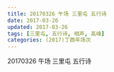 ```yaml
---
title: 20170326 午场 三里屯 五行诗
date: 2017-03-26
updated: 2017-03-26
tags: [三里屯, 五行诗, 相声, 高峰] 
categories: (2017)丁酉年场次 
---
```

20170326 午场 三里屯 五行诗